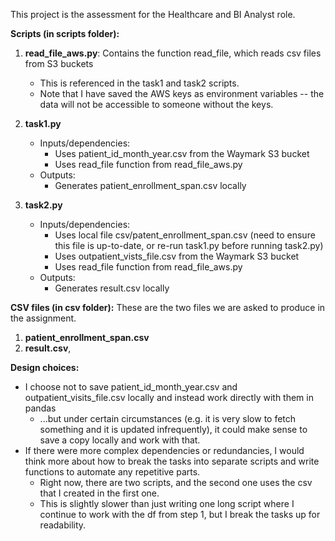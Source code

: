 This project is the assessment for the Healthcare and BI Analyst role. 

<b>Scripts (in scripts folder):</b>
1) <b>read_file_aws.py</b>: Contains the function read_file, which reads csv files from S3 buckets
	- This is referenced in the task1 and task2 scripts.
	- Note that I have saved the AWS keys as environment variables -- the data will not be accessible to someone without the keys.

2) <b>task1.py</b>
	- Inputs/dependencies:
		- Uses patient_id_month_year.csv from the Waymark S3 bucket
		- Uses read_file function from read_file_aws.py
	- Outputs:
		- Generates patient_enrollment_span.csv locally

3) <b>task2.py</b>
	- Inputs/dependencies:
		- Uses local file csv/patent_enrollment_span.csv (need to ensure this file is up-to-date, or re-run task1.py before running task2.py)
		- Uses outpatient_vists_file.csv from the Waymark S3 bucket
		- Uses read_file function from read_file_aws.py
	- Outputs:
		- Generates result.csv locally

<b>CSV files (in csv folder):</b>
These are the two files we are asked to produce in the assignment.
1) <b>patient_enrollment_span.csv</b>
2) <b>result.csv</b>,

<b>Design choices:</b>
- I choose not to save patient_id_month_year.csv and outpatient_visits_file.csv locally and instead work directly with them in pandas
	- ...but under certain circumstances (e.g. it is very slow to fetch something and it is updated infrequently), it could make sense to save a copy locally and work with that.
- If there were more complex dependencies or redundancies, I would think more about how to break the tasks into separate scripts and write functions to automate any repetitive parts.
	- Right now, there are two scripts, and the second one uses the csv that I created in the first one.
	- This is slightly slower than just writing one long script where I continue to work with the df from step 1, but I break the tasks up for readability.